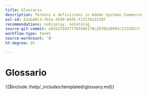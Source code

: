 ```yaml
---
title: Glossario
description: Termini e definizioni in Adobe Systems Commerce
exl-id: 82abd8c3-fb5a-4599-8435-f1f2f6122397
recommendations: noDisplay, noCatalog
source-git-commit: e83e2359377f03506178c28f8b30993c172282c7
workflow-type: tm+mt
source-wordcount: '8'
ht-degree: 0%

---
```


# Glossario

{{$include /help/_includes/templated/glossary.md}}
